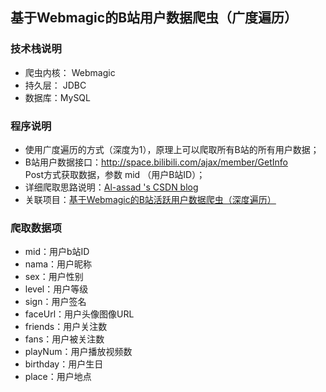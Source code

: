 ## 基于Webmagic的B站用户数据爬虫（广度遍历）

### 技术栈说明  
* 爬虫内核： <a herf="http://www.http://webmagic.io/" >Webmagic</a>  
* 持久层： JDBC  
* 数据库：MySQL  

### 程序说明
* 使用广度遍历的方式（深度为1），原理上可以爬取所有B站的所有用户数据；  
* B站用户数据接口：http://space.bilibili.com/ajax/member/GetInfo   
Post方式获取数据，参数 mid （用户B站ID）；  
* 详细爬取思路说明：<a href="">Al-assad 's CSDN blog</a>  
* 关联项目：<a href="https://github.com/Al-assad/Spider-bilibiliUser-active">基于Webmagic的B站活跃用户数据爬虫（深度遍历）</a>

### 爬取数据项
* mid：用户b站ID  
* nama：用户昵称  
* sex：用户性别  
* level：用户等级  
* sign：用户签名  
* faceUrl：用户头像图像URL  
* friends：用户关注数  
* fans：用户被关注数  
* playNum：用户播放视频数  
* birthday：用户生日  
* place：用户地点  



